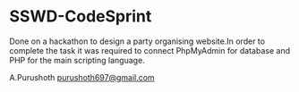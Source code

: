 # SSWD-CodeSprint

Done on a hackathon to design a party organising website.In order to complete the task it was required to connect PhpMyAdmin for database
and PHP for the main scripting language.

A.Purushoth
purushoth697@gmail.com
